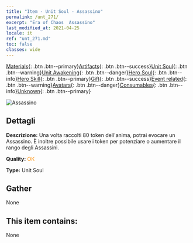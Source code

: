 ```yaml
---
title: "Item - Unit Soul - Assassino"
permalink: /unt_271/
excerpt: "Era of Chaos  Assassino"
last_modified_at: 2021-04-25
locale: it
ref: "unt_271.md"
toc: false
classes: wide
---
```

 [Materials](/ItemsIT/){: .btn .btn--primary}[Artifacts](/ItemsIT/Artifacts/){: .btn .btn--success}[Unit Soul](/ItemsIT/UnitSoul/){: .btn .btn--warning}[Unit Awakening](/ItemsIT/UnitAwakening/){: .btn .btn--danger}[Hero Soul](/ItemsIT/HeroSoul/){: .btn .btn--info}[Hero Skill](/ItemsIT/HeroSkill/){: .btn .btn--primary}[Gift](/ItemsIT/Gift/){: .btn .btn--success}[Event related](/ItemsIT/Events/){: .btn .btn--warning}[Avatars](/ItemsIT/Avatars/){: .btn .btn--danger}[Consumables](/ItemsIT/Consumables/){: .btn .btn--info}[Unknown](/ItemsIT/Unknown/){: .btn .btn--primary}

 ![Assassino](/images/u/ti_cishazhe.jpg)

## Dettagli
 **Descrizione:** Una volta raccolti 80 token dell'anima, potrai evocare un Assassino. È inoltre possibile usare i token per potenziare o aumentare il rango degli Assassini.

 **Quality:** <span style="color: #FF8C00">OK</span>

 **Type:** Unit Soul

## Gather

  None

## This item contains:

  None


